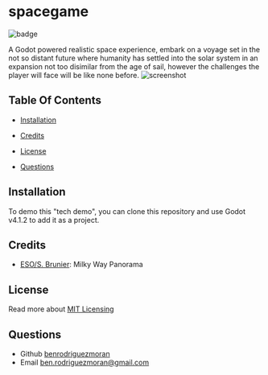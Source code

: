 # spacegame
![badge](https://img.shields.io/badge/license-MIT-blue.svg)

A Godot powered realistic space experience, embark on a voyage set in the not so distant future where humanity has settled into the solar system in an expansion not too disimilar from the age of sail, however the challenges the player will face will be like none before.
![screenshot](assets/images/screenshot.png)
## Table Of Contents
- [Installation](#installation)

- [Credits](#credits)
- [License](#license)
- [Questions](#questions)




## Installation 
To demo this "tech demo", you can clone this repository and use Godot v4.1.2 to add it as a project. 

## Credits 

 - [ESO/S. Brunier](https://www.eso.org/public/images/eso0932a/): Milky Way Panorama
## License 

Read more about [MIT Licensing](https://opensource.org/license/mit/)

## Questions
- Github [benrodriguezmoran](https://github.com/benrodriguezmoran) 
- Email [ben.rodriguezmoran@gmail.com](mailto:ben.rodriguezmoran@gmail.com)



